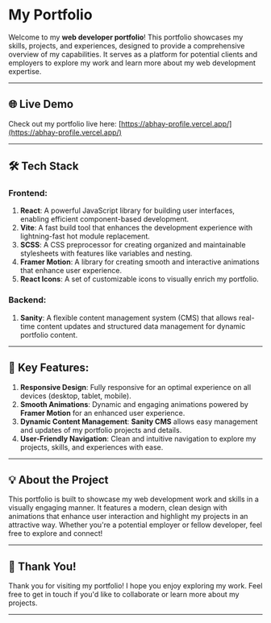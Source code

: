 # My Portfolio

Welcome to my **web developer portfolio**! This portfolio showcases my skills, projects, and experiences, designed to provide a comprehensive overview of my capabilities. It serves as a platform for potential clients and employers to explore my work and learn more about my web development expertise.

---

## 🌐 Live Demo

Check out my portfolio live here: [https://abhay-profile.vercel.app/](https://abhay-profile.vercel.app/)

---

## 🛠️ Tech Stack

### Frontend:
1. **React**: A powerful JavaScript library for building user interfaces, enabling efficient component-based development.
2. **Vite**: A fast build tool that enhances the development experience with lightning-fast hot module replacement.
3. **SCSS**: A CSS preprocessor for creating organized and maintainable stylesheets with features like variables and nesting.
4. **Framer Motion**: A library for creating smooth and interactive animations that enhance user experience.
5. **React Icons**: A set of customizable icons to visually enrich my portfolio.

### Backend:
1. **Sanity**: A flexible content management system (CMS) that allows real-time content updates and structured data management for dynamic portfolio content.

---

## 📌 Key Features:

1. **Responsive Design**: Fully responsive for an optimal experience on all devices (desktop, tablet, mobile).
2. **Smooth Animations**: Dynamic and engaging animations powered by **Framer Motion** for an enhanced user experience.
3. **Dynamic Content Management**: **Sanity CMS** allows easy management and updates of my portfolio projects and details.
4. **User-Friendly Navigation**: Clean and intuitive navigation to explore my projects, skills, and experiences with ease.

---

## 💡 About the Project

This portfolio is built to showcase my web development work and skills in a visually engaging manner. It features a modern, clean design with animations that enhance user interaction and highlight my projects in an attractive way. Whether you're a potential employer or fellow developer, feel free to explore and connect!

---

## 🙏 Thank You!

Thank you for visiting my portfolio! I hope you enjoy exploring my work. Feel free to get in touch if you'd like to collaborate or learn more about my projects. 

---


